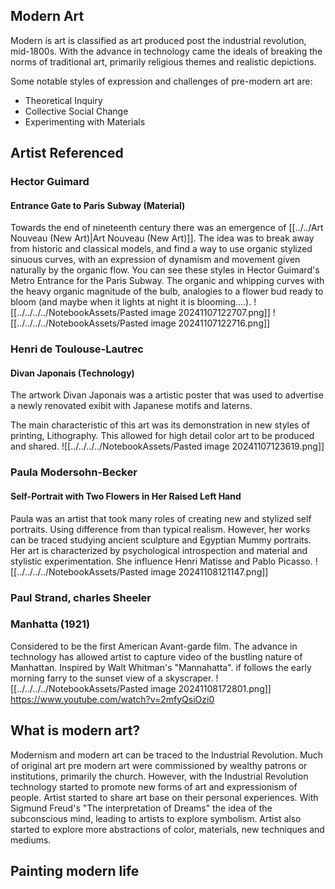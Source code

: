 ## Modern Art
Modern is art is classified as art produced post the industrial revolution, mid-1800s. With the advance in technology came the ideals of breaking the norms of traditional art, primarily religious themes and realistic depictions. 

Some notable styles of expression and challenges of pre-modern art are:
* Theoretical Inquiry
* Collective Social Change
* Experimenting with Materials

## Artist Referenced

### Hector Guimard
#### Entrance Gate to Paris Subway (Material)
Towards the end of nineteenth century there was an emergence of [[../../Art Nouveau (New Art)|Art Nouveau (New Art)]]. The idea was to break away from historic and classical models, and find a way to use organic stylized sinuous curves, with an expression of dynamism and movement given naturally by the organic flow. You can see these styles in Hector Guimard's Metro Entrance for the Paris Subway. The organic and whipping curves with the heavy organic magnitude of the bulb, analogies to a flower bud ready to bloom (and maybe when it lights at night it is blooming....). 
![[../../../../NotebookAssets/Pasted image 20241107122707.png]]
![[../../../../NotebookAssets/Pasted image 20241107122716.png]]

### Henri de Toulouse-Lautrec
#### Divan Japonais (Technology)
The artwork Divan Japonais was a artistic poster that was used to advertise a newly renovated exibit with Japanese motifs and laterns.

The main characteristic of this art was its demonstration in new styles of printing, Lithography. This allowed for high detail color art to be produced and shared.
![[../../../../NotebookAssets/Pasted image 20241107123619.png]]

### Paula Modersohn-Becker
#### Self-Portrait with Two Flowers in Her Raised Left Hand
Paula was an artist that took many roles of creating new and stylized self portraits. Using difference from than typical realism. However, her works can be traced studying ancient sculpture and Egyptian Mummy portraits. Her art is characterized by psychological introspection and material and stylistic experimentation. She influence Henri Matisse and Pablo Picasso.
![[../../../../NotebookAssets/Pasted image 20241108121147.png]]
### Paul Strand, charles Sheeler
### Manhatta (1921)

Considered to be the first American Avant-garde film. The advance in technology has allowed artist to capture video of the bustling nature of Manhattan. Inspired by Walt Whitman's "Mannahatta". if follows the early morning farry to the sunset view of a skyscraper. 
![[../../../../NotebookAssets/Pasted image 20241108172801.png]]
https://www.youtube.com/watch?v=2mfyQsiOzi0

## What is modern art?
Modernism and modern art can be traced to the Industrial Revolution. Much of original art pre modern art were commissioned by wealthy patrons or institutions, primarily the church. However, with the Industrial Revolution technology started to promote new forms of art and expressionism of people. Artist started to share art base on their personal experiences. With Sigmund Freud's "The interpretation of Dreams" the idea of the subconscious mind, leading to artists to explore symbolism. Artist also started to explore more abstractions of color, materials, new techniques and mediums.

## Painting modern life
